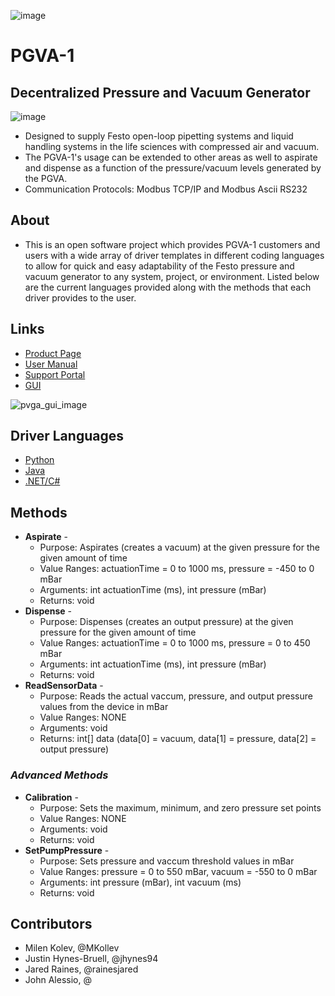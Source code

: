 ![image](https://user-images.githubusercontent.com/71296226/132035082-f6d82490-6a2d-4fee-ae32-f91c717ca1e1.png)


# **PGVA-1**
## **Decentralized Pressure and Vacuum Generator**

<!--![Inkedpgva_award_new](https://user-images.githubusercontent.com/71296226/132029130-fff19bfa-6ae5-45ac-821d-e02f6f7329e7.jpg)-->

![image](https://user-images.githubusercontent.com/71296226/132038974-fcb75958-4fa6-425f-8c6d-365faf405b73.png)

* Designed to supply Festo open-loop pipetting systems and liquid handling systems in the life sciences with compressed air and vacuum.
* The PGVA-1's usage can be extended to other areas as well to aspirate and dispense as a function of the pressure/vacuum levels generated by the PGVA.
* Communication Protocols: Modbus TCP/IP and Modbus Ascii RS232

## About
* This is an open software project which provides PGVA-1 customers and users with a wide array of driver templates in different coding languages to allow for quick and easy adaptability of the Festo pressure and vacuum generator to any system, project, or environment. Listed below are the current languages provided along with the methods that each driver provides to the user.

## Links
* [Product Page](https://www.festo.com/us/en/e/solutions/industries/life-science/laboratory-automation/in-vitro-diagnostics-id_334908/)
* [User Manual](https://www.festo.com/net/SupportPortal/Files/709629/V5_PVGA%20Manual.pdf)
* [Support Portal](https://www.festo.com/net/en-gb_gb/SupportPortal/Default.aspx?tab=30&q=8146318)
* [GUI](https://www.festo.com/net/en-gb_gb/SupportPortal/Default.aspx?q=8146318&tab=4&s=t#result)

![pvga_gui_image](https://user-images.githubusercontent.com/71296226/132046174-046be68a-e6ba-4783-a90b-28b182e50bf7.PNG)

## Driver Languages
* [Python](/examples/python)
* [Java](/examples/java)
* [.NET/C#](/examples/c#)

## Methods
* **Aspirate** -
  * Purpose:      Aspirates (creates a vacuum) at the given pressure for the given amount of time
  * Value Ranges: actuationTime = 0 to 1000 ms, pressure = -450 to 0 mBar
  * Arguments:    int actuationTime (ms), int pressure (mBar)
  * Returns:      void
* **Dispense** -
  * Purpose:      Dispenses (creates an output pressure) at the given pressure for the given amount of time
  * Value Ranges: actuationTime = 0 to 1000 ms, pressure = 0 to 450 mBar
  * Arguments:    int actuationTime (ms), int pressure (mBar)
  * Returns:      void
* **ReadSensorData** -
  * Purpose:      Reads the actual vaccum, pressure, and output pressure values from the device in mBar
  * Value Ranges: NONE
  * Arguments:    void
  * Returns:      int[] data (data[0] = vacuum, data[1] = pressure, data[2] = output pressure)

### *Advanced Methods*

* **Calibration** -
  * Purpose:      Sets the maximum, minimum, and zero pressure set points
  * Value Ranges: NONE
  * Arguments:    void
  * Returns:      void
* **SetPumpPressure** -
  * Purpose:      Sets pressure and vaccum threshold values in mBar
  * Value Ranges: pressure = 0 to 550 mBar, vacuum = -550 to 0 mBar
  * Arguments:    int pressure (mBar), int vacuum (ms)
  * Returns:      void

## Contributors
* Milen Kolev, @MKollev
* Justin Hynes-Bruell, @jhynes94
* Jared Raines, @rainesjared
* John Alessio, @
